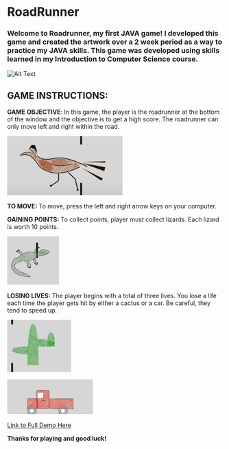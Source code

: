 # RoadRunner
### Welcome to Roadrunner, my first JAVA game! I developed this game and created the artwork over a 2 week period as a way to practice my JAVA skills. This game was developed using skills learned in my Introduction to Computer Science course.

![Alt Text](https://j.gifs.com/XLOzgW.gif)

## **GAME INSTRUCTIONS:**

**GAME OBJECTIVE**: In this game, the player is the roadrunner at the bottom of the window and the objective is to get a high score. The roadrunner can only move left and right within the road. 

![Player](birdPic.png)

**TO MOVE:** To move, press the left and right arrow keys on your computer. 

**GAINING POINTS:** To collect points, player must collect lizards. Each lizard is worth 10 points.

![Lizard](lizardPic.png)

**LOSING LIVES:** The player begins with a total of three lives. You lose a life each time the player gets hit by either a cactus or a car. Be careful, they tend to speed up.

![Cactus](cactusPic.png)

![Car](carPic.png)

[Link to Full Demo Here](https://youtu.be/GjLHMNIQxLs)

**Thanks for playing and good luck!**


